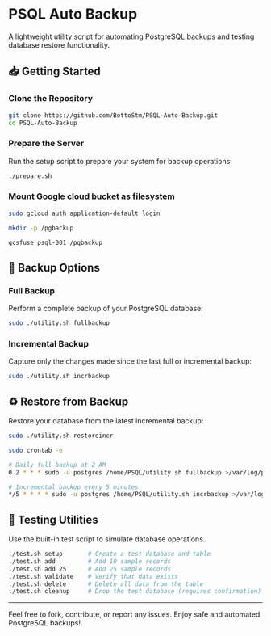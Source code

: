 # PSQL Auto Backup

A lightweight utility script for automating PostgreSQL backups and testing database restore functionality.

## 📥 Getting Started

### Clone the Repository
```bash
git clone https://github.com/BottoStm/PSQL-Auto-Backup.git
cd PSQL-Auto-Backup
```

### Prepare the Server
Run the setup script to prepare your system for backup operations:
```bash
./prepare.sh
```

### Mount Google cloud bucket as filesystem 

```bash
sudo gcloud auth application-default login
```
``` bash
mkdir -p /pgbackup
```
```bash
gcsfuse psql-001 /pgbackup
```

## 🔄 Backup Options

### Full Backup
Perform a complete backup of your PostgreSQL database:
```bash
sudo ./utility.sh fullbackup
```

### Incremental Backup
Capture only the changes made since the last full or incremental backup:
```bash
sudo ./utility.sh incrbackup
```

## ♻️ Restore from Backup
Restore your database from the latest incremental backup:
```bash
sudo ./utility.sh restoreincr
```



```bash
sudo crontab -e
```
```bash
# Daily full backup at 2 AM
0 2 * * * sudo -u postgres /home/PSQL/utility.sh fullbackup >/var/log/pg_fullbackup.log 2>&1

# Incremental backup every 5 minutes
*/5 * * * * sudo -u postgres /home/PSQL/utility.sh incrbackup >/var/log/pg_incrbackup.log 2>&1
```


## 🧪 Testing Utilities
Use the built-in test script to simulate database operations.

```bash
./test.sh setup       # Create a test database and table
./test.sh add         # Add 10 sample records
./test.sh add 25      # Add 25 sample records
./test.sh validate    # Verify that data exists
./test.sh delete      # Delete all data from the table
./test.sh cleanup     # Drop the test database (requires confirmation)
```

---

Feel free to fork, contribute, or report any issues. Enjoy safe and automated PostgreSQL backups!

